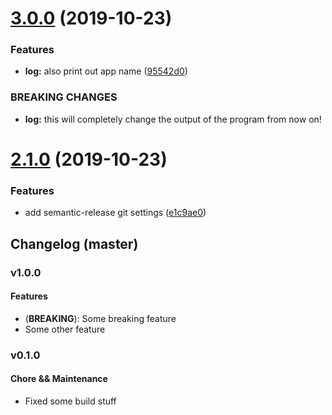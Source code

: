 # [3.0.0](https://github.com/wtho/sem-rel-test/compare/v2.1.0...v3.0.0) (2019-10-23)


### Features

* **log:** also print out app name ([95542d0](https://github.com/wtho/sem-rel-test/commit/95542d0f33bb7a8f1e72f62901e57ab52ff1d075))


### BREAKING CHANGES

* **log:** this will completely change the output of the program
from now on!

# [2.1.0](https://github.com/wtho/sem-rel-test/compare/v2.0.0...v2.1.0) (2019-10-23)


### Features

* add semantic-release git settings ([e1c9ae0](https://github.com/wtho/sem-rel-test/commit/e1c9ae0885dcfb10819e7041799bc2d9ea804ea0))

## Changelog (master)

### v1.0.0

#### Features
* (**BREAKING**): Some breaking feature
* Some other feature

### v0.1.0

#### Chore && Maintenance
* Fixed some build stuff
